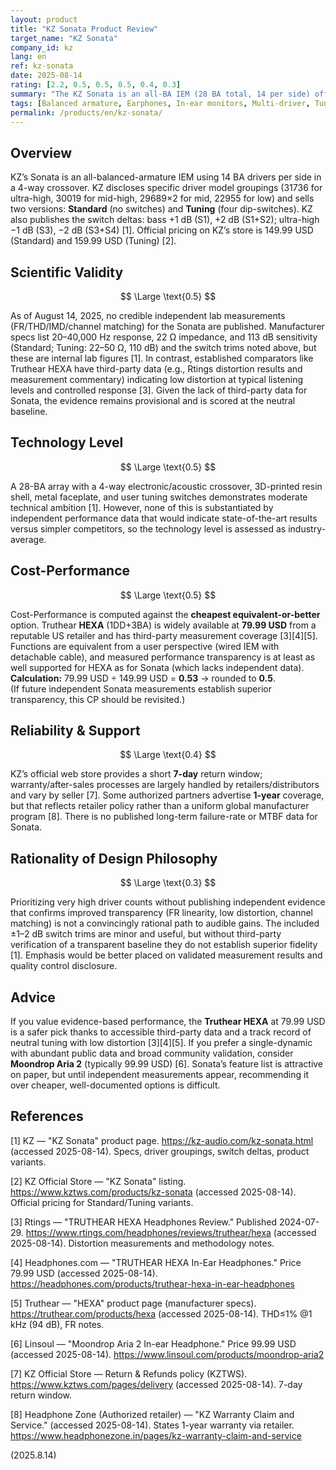 ```yaml
---
layout: product
title: "KZ Sonata Product Review"
target_name: "KZ Sonata"
company_id: kz
lang: en
ref: kz-sonata
date: 2025-08-14
rating: [2.2, 0.5, 0.5, 0.5, 0.4, 0.3]
summary: "The KZ Sonata is an all-BA IEM (28 BA total, 14 per side) offered in Standard and Tuning versions. While the spec sheet is ambitious and the switches offer ±1–2 dB trims, there are still no credible third-party measurements; at 149.99 USD it faces cheaper, well-measured competitors."
tags: [Balanced armature, Earphones, In-ear monitors, Multi-driver, Tunable]
permalink: /products/en/kz-sonata/
---
```

## Overview

KZ’s Sonata is an all-balanced-armature IEM using 14 BA drivers per side in a 4-way crossover. KZ discloses specific driver model groupings (31736 for ultra-high, 30019 for mid-high, 29689×2 for mid, 22955 for low) and sells two versions: **Standard** (no switches) and **Tuning** (four dip-switches). KZ also publishes the switch deltas: bass +1 dB (S1), +2 dB (S1+S2); ultra-high −1 dB (S3), −2 dB (S3+S4) [1]. Official pricing on KZ’s store is 149.99 USD (Standard) and 159.99 USD (Tuning) [2].

## Scientific Validity

$$ \Large \text{0.5} $$

As of August 14, 2025, no credible independent lab measurements (FR/THD/IMD/channel matching) for the Sonata are published. Manufacturer specs list 20–40,000 Hz response, 22 Ω impedance, and 113 dB sensitivity (Standard; Tuning: 22–50 Ω, 110 dB) and the switch trims noted above, but these are internal lab figures [1]. In contrast, established comparators like Truthear HEXA have third-party data (e.g., Rtings distortion results and measurement commentary) indicating low distortion at typical listening levels and controlled response [3]. Given the lack of third-party data for Sonata, the evidence remains provisional and is scored at the neutral baseline.

## Technology Level

$$ \Large \text{0.5} $$

A 28-BA array with a 4-way electronic/acoustic crossover, 3D-printed resin shell, metal faceplate, and user tuning switches demonstrates moderate technical ambition [1]. However, none of this is substantiated by independent performance data that would indicate state-of-the-art results versus simpler competitors, so the technology level is assessed as industry-average.

## Cost-Performance

$$ \Large \text{0.5} $$

Cost-Performance is computed against the **cheapest equivalent-or-better** option. Truthear **HEXA** (1DD+3BA) is widely available at **79.99 USD** from a reputable US retailer and has third-party measurement coverage [3][4][5]. Functions are equivalent from a user perspective (wired IEM with detachable cable), and measured performance transparency is at least as well supported for HEXA as for Sonata (which lacks independent data).  
**Calculation:** 79.99 USD ÷ 149.99 USD = **0.53** → rounded to **0.5**.  
(If future independent Sonata measurements establish superior transparency, this CP should be revisited.)

## Reliability & Support

$$ \Large \text{0.4} $$

KZ’s official web store provides a short **7-day** return window; warranty/after-sales processes are largely handled by retailers/distributors and vary by seller [7]. Some authorized partners advertise **1-year** coverage, but that reflects retailer policy rather than a uniform global manufacturer program [8]. There is no published long-term failure-rate or MTBF data for Sonata.

## Rationality of Design Philosophy

$$ \Large \text{0.3} $$

Prioritizing very high driver counts without publishing independent evidence that confirms improved transparency (FR linearity, low distortion, channel matching) is not a convincingly rational path to audible gains. The included ±1–2 dB switch trims are minor and useful, but without third-party verification of a transparent baseline they do not establish superior fidelity [1]. Emphasis would be better placed on validated measurement results and quality control disclosure.

## Advice

If you value evidence-based performance, the **Truthear HEXA** at 79.99 USD is a safer pick thanks to accessible third-party data and a track record of neutral tuning with low distortion [3][4][5]. If you prefer a single-dynamic with abundant public data and broad community validation, consider **Moondrop Aria 2** (typically 99.99 USD) [6]. Sonata’s feature list is attractive on paper, but until independent measurements appear, recommending it over cheaper, well-documented options is difficult.

## References

[1] KZ — "KZ Sonata" product page. https://kz-audio.com/kz-sonata.html (accessed 2025-08-14). Specs, driver groupings, switch deltas, product variants.

[2] KZ Official Store — "KZ Sonata" listing. https://www.kztws.com/products/kz-sonata (accessed 2025-08-14). Official pricing for Standard/Tuning variants.

[3] Rtings — "TRUTHEAR HEXA Headphones Review." Published 2024-07-29. https://www.rtings.com/headphones/reviews/truthear/hexa (accessed 2025-08-14). Distortion measurements and methodology notes.

[4] Headphones.com — "TRUTHEAR HEXA In-Ear Headphones." Price 79.99 USD (accessed 2025-08-14). https://headphones.com/products/truthear-hexa-in-ear-headphones

[5] Truthear — "HEXA" product page (manufacturer specs). https://truthear.com/products/hexa (accessed 2025-08-14). THD≤1% @1 kHz (94 dB), FR notes.

[6] Linsoul — "Moondrop Aria 2 In-ear Headphone." Price 99.99 USD (accessed 2025-08-14). https://www.linsoul.com/products/moondrop-aria2

[7] KZ Official Store — Return & Refunds policy (KZTWS). https://www.kztws.com/pages/delivery (accessed 2025-08-14). 7-day return window.

[8] Headphone Zone (Authorized retailer) — "KZ Warranty Claim and Service." (accessed 2025-08-14). States 1-year warranty via retailer. https://www.headphonezone.in/pages/kz-warranty-claim-and-service

(2025.8.14)

